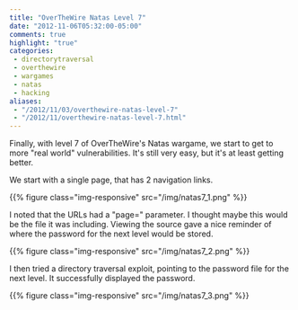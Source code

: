 ```yaml
---
title: "OverTheWire Natas Level 7"
date: "2012-11-06T05:32:00-05:00"
comments: true
highlight: "true"
categories:
 - directorytraversal
 - overthewire
 - wargames
 - natas
 - hacking
aliases:
 - "/2012/11/03/overthewire-natas-level-7"
 - "/2012/11/overthewire-natas-level-7.html"
---
```


Finally, with level 7 of OverTheWire's Natas wargame, we start to get to more "real world" vulnerabilities. It's still very easy, but it's at least getting better.

<!-- more -->

We start with a single page, that has 2 navigation links.

{{% figure class="img-responsive" src="/img/natas7_1.png" %}}

I noted that the URLs had a "page=" parameter. I thought maybe this would be the file it was including. Viewing the source gave a nice reminder of where the password for the next level would be stored.

{{% figure class="img-responsive" src="/img/natas7_2.png" %}}

I then tried a directory traversal exploit, pointing to the password file for the next level. It successfully displayed the password.

{{% figure class="img-responsive" src="/img/natas7_3.png" %}}
